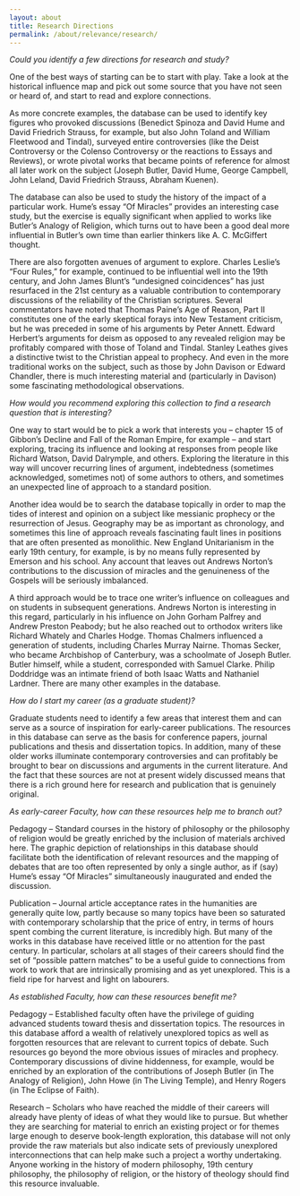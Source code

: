 ```yaml
---
layout: about
title: Research Directions
permalink: /about/relevance/research/
---
```

*Could you identify a few directions for research and study?*

One of the best ways of starting can be to start with play. Take a look at the historical influence map and pick out some source that you have not seen or heard of, and start to read and explore connections.

As more concrete examples, the database can be used to identify key figures who provoked discussions (Benedict Spinoza and David Hume and David Friedrich Strauss, for example, but also John Toland and William Fleetwood and Tindal), surveyed entire controversies (like the Deist Controversy or the Colenso Controversy or the reactions to Essays and Reviews), or wrote pivotal works that became points of reference for almost all later work on the subject (Joseph Butler, David Hume, George Campbell, John Leland, David Friedrich Strauss, Abraham Kuenen).

The database can also be used to study the history of the impact of a particular work. Hume’s essay “Of Miracles” provides an interesting case study, but the exercise is equally significant when applied to works like Butler’s Analogy of Religion, which turns out to have been a good deal more influential in Butler’s own time than earlier thinkers like A. C. McGiffert thought.

There are also forgotten avenues of argument to explore. Charles Leslie’s “Four Rules,” for example, continued to be influential well into the 19th century, and John James Blunt’s “undesigned coincidences” has just resurfaced in the 21st century as a valuable contribution to contemporary discussions of the reliability of the Christian scriptures. Several commentators have noted that Thomas Paine’s Age of Reason, Part II constitutes one of the early skeptical forays into New Testament criticism, but he was preceded in some of his arguments by Peter Annett. Edward Herbert’s arguments for deism as opposed to any revealed religion may be profitably compared with those of Toland and Tindal. Stanley Leathes gives a distinctive twist to the Christian appeal to prophecy. And even in the more traditional works on the subject, such as those by John Davison or Edward Chandler, there is much interesting material and (particularly in Davison) some fascinating methodological observations.

*How would you recommend exploring this collection to find a research question that is interesting?*

One way to start would be to pick a work that interests you –  chapter 15 of Gibbon’s Decline and Fall of the Roman Empire, for example – and start exploring, tracing its influence and looking at responses from people like Richard Watson, David Dalrymple, and others. Exploring the literature in this way will uncover recurring lines of argument, indebtedness (sometimes acknowledged, sometimes not) of some authors to others, and sometimes an unexpected line of approach to a standard position.

Another idea would be to search the database topically in order to map the tides of interest and opinion on a subject like messianic prophecy or the resurrection of Jesus. Geography may be as important as chronology, and sometimes this line of approach reveals fascinating fault lines in positions that are often presented as monolithic. New England Unitarianism in the early 19th century, for example, is by no means fully represented by Emerson and his school. Any account that leaves out Andrews Norton’s contributions to the discussion of miracles and the genuineness of the Gospels will be seriously imbalanced.

A third approach would be to trace one writer’s influence on colleagues and on students in subsequent generations. Andrews Norton is interesting in this regard, particularly in his influence on John Gorham Palfrey and Andrew Preston Peabody; but he also reached out to orthodox writers like Richard Whately and Charles Hodge. Thomas Chalmers influenced a generation of students, including Charles Murray Nairne. Thomas Secker, who became Archbishop of Canterbury, was a schoolmate of Joseph Butler. Butler himself, while a student, corresponded with Samuel Clarke. Philip Doddridge was an intimate friend of both Isaac Watts and Nathaniel Lardner. There are many other examples in the database.

*How do I start my career (as a graduate student)?*

Graduate students need to identify a few areas that interest them and can serve as a source of inspiration for early-career publications. The resources in this database can serve as the basis for conference papers, journal publications and thesis and dissertation topics. In addition, many of these older works illuminate contemporary controversies and can profitably be brought to bear on discussions and arguments in the current literature. And the fact that these sources are not at present widely discussed means that there is a rich ground here for research and publication that is genuinely original.

*As early-career Faculty, how can these resources help me to branch out?*

Pedagogy – Standard courses in the history of philosophy or the philosophy of religion would be greatly enriched by the inclusion of materials archived here. The graphic depiction of relationships in this database should facilitate both the identification of relevant resources and the mapping of debates that are too often represented by only a single author, as if (say) Hume’s essay “Of Miracles” simultaneously inaugurated and ended the discussion.

Publication – Journal article acceptance rates in the humanities are generally quite low, partly because so many topics have been so saturated with contemporary scholarship that the price of entry, in terms of hours spent combing the current literature, is incredibly high. But many of the works in this database have received little or no attention for the past century. In particular, scholars at all stages of their careers should find the set of “possible pattern matches” to be a useful guide to connections from work to work that are intrinsically promising and as yet unexplored. This is a field ripe for harvest and light on labourers.

*As established Faculty, how can these resources benefit me?*

Pedagogy – Established faculty often have the privilege of guiding advanced students toward thesis and dissertation topics. The resources in this database afford a wealth of relatively unexplored topics as well as forgotten resources that are relevant to current topics of debate. Such resources go beyond the more obvious issues of miracles and prophecy. Contemporary discussions of divine hiddenness, for example, would be enriched by an exploration of the contributions of Joseph Butler (in The Analogy of Religion), John Howe (in The Living Temple), and Henry Rogers (in The Eclipse of Faith).

Research – Scholars who have reached the middle of their careers will already have plenty of ideas of what they would like to pursue. But whether they are searching for material to enrich an existing project or for themes large enough to deserve book-length exploration, this database will not only provide the raw materials but also indicate sets of previously unexplored interconnections that can help make such a project a worthy undertaking. Anyone working in the history of modern philosophy, 19th century philosophy, the philosophy of religion, or the history of theology should find this resource invaluable.
